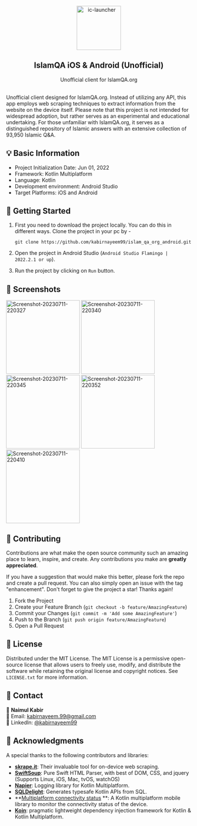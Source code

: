 <br />
<div align="center">

<a href="https://imgbb.com/">
  <img src="https://i.ibb.co/T26H0zQ/ic-launcher.png" alt="ic-launcher" border="0" width="120" height="120">
</a>

<h2 align="center">IslamQA iOS & Android (Unofficial)</h3>

  <p align="center">
    Unofficial client for IslamQA.org
    <br />

</div>
<br />
Unofficial client designed for IslamQA.org. Instead of utilizing any API, this app employs web scraping techniques to extract information from the website on the device itself.
Please note that this project is not intended for widespread adoption, but rather serves as an experimental and educational undertaking.
For those unfamiliar with IslamQA.org, it serves as a distinguished repository of Islamic answers with an extensive collection of 93,950 Islamic Q&A.

## 💡 Basic Information

* Project Initialization Date: Jun 01, 2022
* Framework: Kotlin Multiplatform
* Language: Kotlin
* Development environment: Android Studio
* Target Platforms: iOS and Android

## 🚀 Getting Started

1) First you need to download the project locally. You can do this in different ways. Clone the
   project in your pc by -

   ```shell
   git clone https://github.com/kabirnayeem99/islam_qa_org_android.git
   ```

2) Open the project in Android Studio (`Android Studio Flamingo | 2022.2.1 or up`).
3) Run the project by clicking on `Run` button.

## 📸 Screenshots

<a href="https://ibb.co/1Rdgk9t"><img src="https://i.ibb.co/YfyCxtF/Screenshot-20230711-220327.png" alt="Screenshot-20230711-220327" border="0" width="200"></a>
<a href="https://ibb.co/QrKy89Q"><img src="https://i.ibb.co/ZWMqHdX/Screenshot-20230711-220340.png" alt="Screenshot-20230711-220340" border="0" width="200"></a>
<a href="https://ibb.co/bWD3CK8"><img src="https://i.ibb.co/r7Ntzw1/Screenshot-20230711-220345.png" alt="Screenshot-20230711-220345" border="0" width="200"></a>
<a href="https://ibb.co/S6Qnhwd"><img src="https://i.ibb.co/p1WztjR/Screenshot-20230711-220352.png" alt="Screenshot-20230711-220352" border="0" width="200"></a>
<a href="https://ibb.co/gDXg1g0"><img src="https://i.ibb.co/LCqpwpT/Screenshot-20230711-220410.png" alt="Screenshot-20230711-220410" border="0" width="200"></a>

## 🫶 Contributing

Contributions are what make the open source community such an amazing place to learn, inspire, and
create. Any contributions you make are **greatly appreciated**.

If you have a suggestion that would make this better, please fork the repo and create a pull
request. You can also simply open an issue with the tag "enhancement". Don't forget to give the
project a star! Thanks again!

1. Fork the Project
2. Create your Feature Branch (`git checkout -b feature/AmazingFeature`)
3. Commit your Changes (`git commit -m 'Add some AmazingFeature'`)
4. Push to the Branch (`git push origin feature/AmazingFeature`)
5. Open a Pull Request

## 📜 License

Distributed under the MIT License. The MIT License is a permissive open-source license that allows
users to freely use, modify, and distribute the software while retaining the original license and
copyright notices. See `LICENSE.txt` for more information.

## 📮 Contact

👤 **Naimul Kabir**<br/>
📧 Email: <kabirnayeem.99@gmail.com><br/>
💼 LinkedIn: [@kabirnayeem99](https://www.linkedin.com/in/kabirnayeem99/)

## 💌 Acknowledgments

A special thanks to the following contributors and libraries:

* **[skrape.it](https://github.com/skrapeit/skrape.it)**: Their invaluable tool for on-device web
  scraping.
* **[SwiftSoup](https://github.com/scinfu/SwiftSoup)**: Pure Swift HTML Parser, with best of DOM,
  CSS, and jquery (Supports Linux, iOS, Mac, tvOS, watchOS)
* **[Napier](https://github.com/AAkira/Napier)**: Logging library for Kotlin Multiplatform.
* **[SQLDelight](https://github.com/cashapp/sqldelight)**: Generates typesafe Kotlin APIs from SQL.
* **[Multiplatform connectivity status](https://github.com/ln-12/multiplatform-connectivity-status)
  **: A Kotlin multiplatform mobile library to monitor the connectivity status of the device.
* **[Koin](https://github.com/InsertKoinIO/koin)**: pragmatic lightweight dependency injection
  framework for Kotlin & Kotlin Multiplatform.
